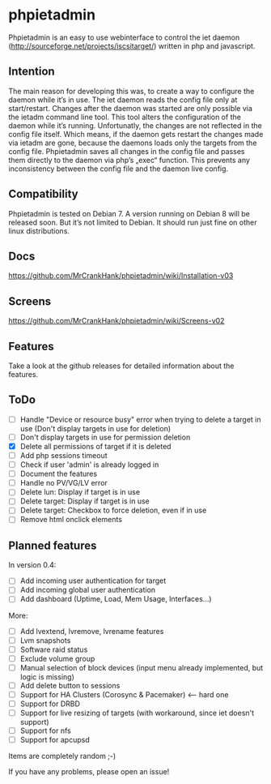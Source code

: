 # phpietadmin
Phpietadmin is an easy to use webinterface to control the iet daemon (http://sourceforge.net/projects/iscsitarget/) written in php and javascript.

## Intention
The main reason for developing this was, to create a way to configure the daemon while it’s in use. The iet daemon reads
the config file only at start/restart. Changes after the daemon was started are only possible via the ietadm command line
tool. This tool alters the configuration of the daemon while it’s running. Unfortunatly, the changes are not reflected
in the config file itself. Which means, if the daemon gets restart the changes made via ietadm are gone, because the
daemons loads only the targets from the config file. Phpietadmin saves all changes in the config file and passes them
directly to the daemon via php’s „exec“ function. This prevents any inconsistency between the config file and the
daemon live config.

## Compatibility
Phpietadmin is tested on Debian 7. A version running on Debian 8 will be released soon.
But it’s not limited to Debian. It should run just fine on other linux distributions.

## Docs
https://github.com/MrCrankHank/phpietadmin/wiki/Installation-v03

## Screens
https://github.com/MrCrankHank/phpietadmin/wiki/Screens-v02

## Features
Take a look at the github releases for detailed information about the features.

## ToDo
- [ ] Handle "Device or resource busy" error when trying to delete a target in use (Don't display targets in use for deletion)
- [ ] Don't display targets in use for permission deletion
- [x] Delete all permissions of target if it is deleted
- [ ] Add php sessions timeout
- [ ] Check if user 'admin' is already logged in
- [ ] Document the features
- [ ] Handle no PV/VG/LV error
- [ ] Delete lun: Display if target is in use
- [ ] Delete target: Display if target is in use
- [ ] Delete target: Checkbox to force deletion, even if in use
- [ ] Remove html onclick elements

## Planned features
In version 0.4:
   - [ ] Add incoming user authentication for target
   - [ ] Add incoming global user authentication
   - [ ] Add dashboard (Uptime, Load, Mem Usage, Interfaces...)

More:
- [ ] Add lvextend, lvremove, lvrename features
- [ ] Lvm snapshots
- [ ] Software raid status
- [ ] Exclude volume group
- [ ] Manual selection of block devices (input menu already implemented, but logic is missing)
- [ ] Add delete button to sessions
- [ ] Support for HA Clusters (Corosync & Pacemaker) <-- hard one
- [ ] Support for DRBD
- [ ] Support for live resizing of targets (with workaround, since iet doesn't support)
- [ ] Support for nfs
- [ ] Support for apcupsd

Items are completely random ;-)

If you have any problems, please open an issue!
